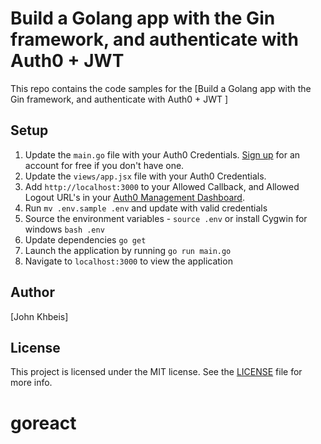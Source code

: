 # Build a Golang app with the Gin framework, and authenticate with Auth0 + JWT

This repo contains the code samples for the [Build a Golang app with the Gin framework, and authenticate with Auth0 + JWT ]

## Setup

1. Update the `main.go` file with your Auth0 Credentials. [Sign up](https://auth0.com) for an account for free if you don't have one.
2. Update the `views/app.jsx` file with your Auth0 Credentials.
3. Add `http://localhost:3000` to your Allowed Callback, and Allowed Logout URL's in your [Auth0 Management Dashboard](https://manage.auth0.com).
4. Run `mv .env.sample .env` and update with valid credentials
5. Source the environment variables - `source .env` or install Cygwin for windows `bash .env`
6. Update dependencies `go get`
7. Launch the application by running `go run main.go`
8. Navigate to `localhost:3000` to view the application

## Author

[John Khbeis]

## License

This project is licensed under the MIT license. See the [LICENSE](LICENSE) file for more info.
# goreact



